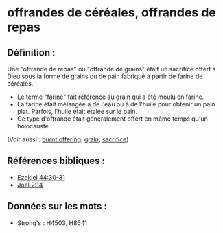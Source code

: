 # offrandes de céréales, offrandes de repas

## Définition :

Une "offrande de repas" ou "offrande de grains" était un sacrifice offert à Dieu sous la forme de grains ou de pain fabriqué à partir de farine de céréales.

* Le terme "farine" fait référence au grain qui a été moulu en farine.
* La farine était mélangée à de l'eau ou à de l'huile pour obtenir un pain plat. Parfois, l'huile était étalée sur le pain.
* Ce type d'offrande était généralement offert en même temps qu'un holocauste.

(Voir aussi : [burnt offering](../other/burntoffering.md), [grain](../other/grain.md), [sacrifice](../other/sacrifice.md))

## Références bibliques :

* [Ezekiel 44:30-31](rc://en/tn/help/ezk/44/30)
* [Joel 2:14](rc://en/tn/help/jol/02/14)

## Données sur les mots :

* Strong's : H4503, H8641
